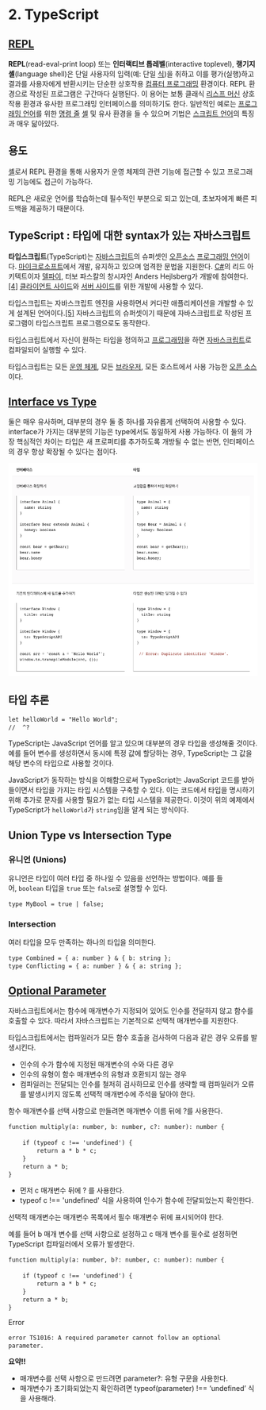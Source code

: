 # 2. TypeScript

## [REPL](https://ko.wikipedia.org/wiki/REPL)

**REPL**(read-eval-print loop) 또는 **인터랙티브 톱레벨**(interactive toplevel), **랭기지 셸**(language shell)은 단일 사용자의 입력(예: 단일 [식](https://ko.wikipedia.org/wiki/%EC%8B%9D_(%ED%94%84%EB%A1%9C%EA%B7%B8%EB%9E%98%EB%B0%8D)))을 취하고 이를 평가(실행)하고 결과를 사용자에게 반환시키는 단순한 상호작용 [컴퓨터 프로그래밍](https://ko.wikipedia.org/wiki/%EC%BB%B4%ED%93%A8%ED%84%B0_%ED%94%84%EB%A1%9C%EA%B7%B8%EB%9E%98%EB%B0%8D) 환경이다. REPL 환경으로 작성된 프로그램은 구간마다 실행된다. 이 용어는 보통 클래식 [리스프 머신](https://ko.wikipedia.org/wiki/%EB%A6%AC%EC%8A%A4%ED%94%84_%EB%A8%B8%EC%8B%A0) 상호작용 환경과 유사한 프로그래밍 인터페이스를 의미하기도 한다. 일반적인 예로는 [프로그래밍 언어](https://ko.wikipedia.org/wiki/%ED%94%84%EB%A1%9C%EA%B7%B8%EB%9E%98%EB%B0%8D_%EC%96%B8%EC%96%B4)를 위한 [명령 줄](https://ko.wikipedia.org/wiki/%EB%AA%85%EB%A0%B9_%EC%A4%84_%EC%9D%B8%ED%84%B0%ED%8E%98%EC%9D%B4%EC%8A%A4) [셸](https://ko.wikipedia.org/wiki/%EC%85%B8) 및 유사 환경을 들 수 있으며 기법은 [스크립트 언어](https://ko.wikipedia.org/wiki/%EC%8A%A4%ED%81%AC%EB%A6%BD%ED%8A%B8_%EC%96%B8%EC%96%B4)의 특징과 매우 닮아있다.

## 용도

[셸](https://ko.wikipedia.org/wiki/%EC%85%B8)로서 REPL 환경을 통해 사용자가 운영 체제의 관련 기능에 접근할 수 있고 프로그래밍 기능에도 접근이 가능하다.

REPL은 새로운 언어를 학습하는데 필수적인 부분으로 되고 있는데, 초보자에게 빠른 피드백을 제공하기 때문이다.

## TypeScript : 타입에 대한 syntax가 있는 자바스크립트

**타입스크립트**(TypeScript)는 [자바스크립트](https://ko.wikipedia.org/wiki/%EC%9E%90%EB%B0%94%EC%8A%A4%ED%81%AC%EB%A6%BD%ED%8A%B8)의 슈퍼셋인 [오픈소스](https://ko.wikipedia.org/wiki/%EC%98%A4%ED%94%88_%EC%86%8C%EC%8A%A4_%EC%86%8C%ED%94%84%ED%8A%B8%EC%9B%A8%EC%96%B4) [프로그래밍 언어](https://ko.wikipedia.org/wiki/%ED%94%84%EB%A1%9C%EA%B7%B8%EB%9E%98%EB%B0%8D_%EC%96%B8%EC%96%B4)이다. [마이크로소프트](https://ko.wikipedia.org/wiki/%EB%A7%88%EC%9D%B4%ED%81%AC%EB%A1%9C%EC%86%8C%ED%94%84%ED%8A%B8)에서 개발, 유지하고 있으며 엄격한 문법을 지원한다. [C#](https://ko.wikipedia.org/wiki/C)의 리드 아키텍트이자 [델파이](https://ko.wikipedia.org/wiki/%EB%8D%B8%ED%8C%8C%EC%9D%B4), 터보 파스칼의 창시자인 Anders Hejlsberg가 개발에 참여한다.[[4]](https://ko.wikipedia.org/wiki/%ED%83%80%EC%9E%85%EC%8A%A4%ED%81%AC%EB%A6%BD%ED%8A%B8#cite_note-4) [클라이언트 사이드](https://ko.wikipedia.org/wiki/%ED%81%B4%EB%9D%BC%EC%9D%B4%EC%96%B8%ED%8A%B8_%EC%82%AC%EC%9D%B4%EB%93%9C)와 [서버 사이드](https://ko.wikipedia.org/wiki/%EC%84%9C%EB%B2%84_%EC%82%AC%EC%9D%B4%EB%93%9C)를 위한 개발에 사용할 수 있다.

타입스크립트는 자바스크립트 엔진을 사용하면서 커다란 애플리케이션을 개발할 수 있게 설계된 언어이다.[[5]](https://ko.wikipedia.org/wiki/%ED%83%80%EC%9E%85%EC%8A%A4%ED%81%AC%EB%A6%BD%ED%8A%B8#cite_note-5) 자바스크립트의 슈퍼셋이기 때문에 자바스크립트로 작성된 프로그램이 타입스크립트 프로그램으로도 동작한다.

타입스크립트에서 자신이 원하는 타입을 정의하고 [프로그래밍](https://ko.wikipedia.org/wiki/%ED%94%84%EB%A1%9C%EA%B7%B8%EB%9E%98%EB%B0%8D)을 하면 [자바스크립트](https://ko.wikipedia.org/wiki/%EC%9E%90%EB%B0%94%EC%8A%A4%ED%81%AC%EB%A6%BD%ED%8A%B8)로 컴파일되어 실행할 수 있다.

타입스크립트는 모든 [운영 체제](https://ko.wikipedia.org/wiki/%EC%9A%B4%EC%98%81_%EC%B2%B4%EC%A0%9C), 모든 [브라우저](https://ko.wikipedia.org/wiki/%EB%B8%8C%EB%9D%BC%EC%9A%B0%EC%A0%80), 모든 호스트에서 사용 가능한 [오픈 소스](https://ko.wikipedia.org/wiki/%EC%98%A4%ED%94%88_%EC%86%8C%EC%8A%A4)이다.

## [Interface vs Type](https://www.typescriptlang.org/ko/docs/handbook/2/everyday-types.html#%ED%83%80%EC%9E%85-%EB%B3%84%EC%B9%AD%EA%B3%BC-%EC%9D%B8%ED%84%B0%ED%8E%98%EC%9D%B4%EC%8A%A4%EC%9D%98-%EC%B0%A8%EC%9D%B4%EC%A0%90)

둘은 매우 유사하며, 대부분의 경우 둘 중 하나를 자유롭게 선택하여 사용할 수 있다. interface가 가지는 대부분의 기능은 type에서도 동일하게 사용 가능하다. 이 둘의 가장 핵심적인 차이는 타입은 새 프로퍼티를 추가하도록 개방될 수 없는 반면, 인터페이스의 경우 항상 확장될 수 있다는 점이다.

![interface](./images/interface.png)

## 타입 추론

```tsx
let helloWorld = "Hello World";
//  ^?
```

TypeScript는 JavaScript 언어를 알고 있으며 대부분의 경우 타입을 생성해줄 것이다. 예를 들어 변수를 생성하면서 동시에 특정 값에 할당하는 경우, TypeScript는 그 값을 해당 변수의 타입으로 사용할 것이다.

JavaScript가 동작하는 방식을 이해함으로써 TypeScript는 JavaScript 코드를 받아들이면서 타입을 가지는 타입 시스템을 구축할 수 있다. 이는 코드에서 타입을 명시하기 위해 추가로 문자를 사용할 필요가 없는 타입 시스템을 제공한다. 이것이 위의 예제에서 TypeScript가 `helloWorld`가 `string`임을 알게 되는 방식이다.

## Union Type vs Intersection Type

### 유니언 (Unions)

유니언은 타입이 여러 타입 중 하나일 수 있음을 선언하는 방법이다. 예를 들어, `boolean` 타입을 `true` 또는 `false`로 설명할 수 있다.

```tsx
type MyBool = true | false;
```

### Intersection

여러 타입을 모두 만족하는 하나의 타입을 의미한다.

```tsx
type Combined = { a: number } & { b: string };
type Conflicting = { a: number } & { a: string };
```

## [Optional Parameter](https://www.typescripttutorial.net/typescript-tutorial/typescript-optional-parameters/)

자바스크립트에서는 함수에 매개변수가 지정되어 있어도 인수를 전달하지 않고 함수를 호출할 수 있다. 따라서 자바스크립트는 기본적으로 선택적 매개변수를 지원한다.

타입스크립트에서는 컴파일러가 모든 함수 호출을 검사하여 다음과 같은 경우 오류를 발생시킨다.

- 인수의 수가 함수에 지정된 매개변수의 수와 다른 경우
- 인수의 유형이 함수 매개변수의 유형과 호환되지 않는 경우
- 컴파일러는 전달되는 인수를 철저히 검사하므로 인수를 생략할 때 컴파일러가 오류를 발생시키지 않도록 선택적 매개변수에 주석을 달아야 한다.

함수 매개변수를 선택 사항으로 만들려면 매개변수 이름 뒤에 ?를 사용한다.

```tsx
function multiply(a: number, b: number, c?: number): number {

    if (typeof c !== 'undefined') {
        return a * b * c;
    }
    return a * b;
}
```

- 먼저 c 매개변수 뒤에 ? 를 사용한다.
- typeof c !== 'undefined' 식을 사용하여 인수가 함수에 전달되었는지 확인한다.

선택적 매개변수는 매개변수 목록에서 필수 매개변수 뒤에 표시되어야 한다.

예를 들어 b 매개 변수를 선택 사항으로 설정하고 c 매개 변수를 필수로 설정하면 TypeScript 컴파일러에서 오류가 발생한다.

```tsx
function multiply(a: number, b?: number, c: number): number {

    if (typeof c !== 'undefined') {
        return a * b * c;
    }
    return a * b;
}
```

Error

```tsx
error TS1016: A required parameter cannot follow an optional parameter.
```

**요약!!**

- 매개변수를 선택 사항으로 만드려면 parameter?: 유형 구문을 사용한다.
- 매개변수가 초기화되었는지 확인하려면 typeof(parameter) !== ‘undefined’ 식을 사용해라.
